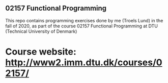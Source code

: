 ## 02157 Functional Programming

This repo contains programming exercises done by me (Troels Lund) in the fall of 2020, as part of the course 02157 Functional Programming at DTU (Technical University of Denmark)

# Course website: http://www2.imm.dtu.dk/courses/02157/